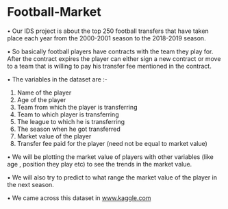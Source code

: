 # Football-Market


•	Our IDS project is about the top 250 football transfers that have taken place each year from the 2000-2001 season to the 2018-2019 season.

•	So basically football players have contracts with the team they play for. After the contract expires the player can either sign a new contract or  move to a team that is willing to pay his transfer fee mentioned in the contract.

•	The variables in the dataset are :-
1.	Name of the player
2.	Age of the player
3.	Team from which the player is transferring
4.	Team to which player is transferring
5.	The league to which he is transferring
6.	The season when he got transferred
7.	Market value of the player
8.	Transfer fee paid for the player (need not be equal to market value)


•	We will be plotting the market value of players with other variables (like age , position they play etc)  to see the trends in the market value.

•	We will also try to predict to what range the market value of the player in the next season.

•	We came across this dataset in www.kaggle.com


